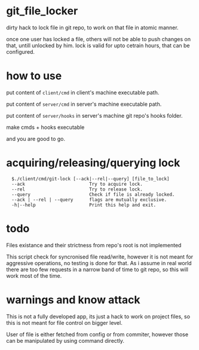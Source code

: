 # git_file_locker

dirty hack to lock file in git repo, to work on that file in atomic manner.

once one user has locked a file, others will not be able to push changes on that, untill unlocked by him.
lock is valid for upto cetrain hours, that can be configured.

# how to use

put content of `client/cmd` in client's machine executable path.

put content of `server/cmd` in server's machine executable path.

put content of `server/hooks` in server's machine git repo's hooks folder.

make cmds + hooks executable

and you are good to go.


# acquiring/releasing/querying lock
      $./client/cmd/git-lock [--ack|--rel|--query] [file_to_lock]
      --ack                        Try to acquire lock.
      --rel                        Try to release lock.
      --query                      Check if file is already locked.
      --ack | --rel | --query      flags are mutually exclusive.
      -h|--help                    Print this help and exit.

# todo
Files existance and their strictness from repo's root is not implemented

This script check for syncronised file read/write, however it is not meant for aggressive operations, no testing is done for that. As i assume in real world there are too few requests in a narrow band of time to git repo, so this will work most of the time.

# warnings and know attack
This is not a fully developed app, its just a hack to work on project files, so this is not meant for file control on bigger level.

User of file is either fetched from config or from commiter, however those can be manipulated by using command directly.




